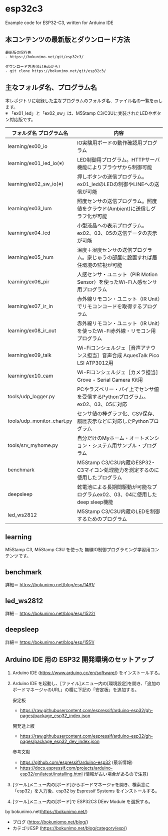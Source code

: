 # esp32c3
Example code for ESP32-C3, written for Arduino IDE

## 本コンテンツの最新版とダウンロード方法  

    最新版の保存先  
    - https://bokunimo.net/git/esp32c3/
    
    ダウンロード方法(GitHubから)
    - git clone https://bokunimo.net/git/esp32c3/

## 主なフォルダ名、プログラム名

本レポジトリに収録した主なプログラムのフォルダ名、ファイル名の一覧を示します。  
※ 「ex01_led」と「ex02_sw」は、M5Stamp C3/C3Uに実装されたLEDやボタン対応版です。

|フォルダ名 プログラム名    |内容                                                                               |
|---------------------------|-----------------------------------------------------------------------------------|
|learning/ex00_io           |IO実験用ボードの動作確認用プログラム                                               |
|learning/ex01_led_io(※)   |LED制御用プログラム。HTTPサーバ機能によりブラウザから制御可能                      |
|learning/ex02_sw_io(※)    |押しボタンの送信プログラム。ex01_ledのLEDの制御やLINEへの送信が可能                |
|learning/ex03_lum          |照度センサの送信プログラム。照度値をクラウド(Ambient)に送信しグラフ化が可能        |
|learning/ex04_lcd          |小型液晶への表示プログラム。ex02、03、05の送信データの表示が可能                   |
|learning/ex05_hum          |温度＋湿度センサの送信プログラム。家じゅうの部屋に設置すれば居住環境の監視が可能   |
|learning/ex06_pir          |人感センサ・ユニット（PIR Motion Sensor）を使ったWi-Fi人感センサ用プログラム       |
|learning/ex07_ir_in        |赤外線リモコン・ユニット（IR Unit）でリモコンコードを取得するプログラム            |
|learning/ex08_ir_out       |赤外線リモコン・ユニット（IR Unit）を使ったWi-Fi赤外線・リモコン用プログラム       |
|learning/ex09_talk         |Wi-Fiコンシェルジェ［音声アナウンス担当］音声合成 AquesTalk Pico LSI ATP3012用     |
|learning/ex10_cam          |Wi-Fiコンシェルジェ［カメラ担当］Grove - Serial Camera Kit用                       |
|tools/udp_logger.py        |PCやラズベリー・パイ上でセンサ値を受信するPythonプログラム。ex02、03、05に対応     |
|tools/udp_monitor_chart.py |センサ値の棒グラフ化、CSV保存、履歴表示などに対応したPythonプログラム              |
|tools/srv_myhome.py        |自分だけのMyホーム・オートメンション・システム用サンプル・プログラム               |
|benchmark                  |M5Stamp C3/C3U内蔵のESP32-C3マイコン処理能力を測定するのに使用したプログラム       |
|deepsleep                  |乾電池による長期間駆動が可能なプログラムex02、03、04に使用したdeep sleep機能       |
|led_ws2812                 |M5Stamp C3/C3U内蔵のLEDを制御するためのプログラム                                  |

## learning  
M5Stamp C3, M5Stamp C3U を使った 無線IO制御プログラミング学習用コンテンツです。  

## benchmark
詳細＝ https://bokunimo.net/blog/esp/1491/

## led_ws2812
詳細＝ https://bokunimo.net/blog/esp/1522/

## deepsleep
詳細＝ https://bokunimo.net/blog/esp/1551/

## Arduino IDE 用の ESP32 開発環境のセットアップ  

1. Arduino IDE (https://www.arduino.cc/en/software/) をインストールする。  
2. Arduino IDE を起動し、[ファイル]メニュー内の[環境設定]を開き、「追加のボードマネージャのURL」の欄に下記の「安定板」を追加する。  

    安定板  
    - https://raw.githubusercontent.com/espressif/arduino-esp32/gh-pages/package_esp32_index.json  

    開発途上版  
    - https://raw.githubusercontent.com/espressif/arduino-esp32/gh-pages/package_esp32_dev_index.json  

    参考文献  
    - https://github.com/espressif/arduino-esp32 (最新情報)  
    - https://docs.espressif.com/projects/arduino-esp32/en/latest/installing.html (情報が古い場合があるので注意)  

3. [ツール]メニュー内の[ボード]からボードマネージャを開き、検索窓に「esp32」を入力後、esp32 by Espressif Systems をインストールする。  

4. [ツール]メニュー内の[ボード]で ESP32C3 DEev Module を選択する。  

by bokunimo.net(https://bokunimo.net/)  
- ブログ (https://bokuniomo.net/blog/)  
- カテゴリESP (https://bokunimo.net/blog/category/esp/)  
